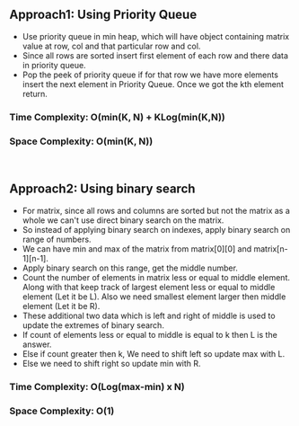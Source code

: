 ## Approach1: Using Priority Queue
* Use priority queue in min heap, which will have object containing matrix value at row, col and that particular row and col.
* Since all rows are sorted insert first element of each row and there data in priority queue.
* Pop the peek of priority queue if for that row we have more elements insert the next element in Priority Queue. Once we got the kth element return.
​
### Time Complexity: O(min(K, N) + KLog(min(K,N))
### Space Complexity: O(min(K, N))
​
## Approach2: Using binary search
* For matrix, since all rows and columns are sorted but not the matrix as a whole we can't use direct binary search on the matrix.
* So instead of applying binary search on indexes, apply binary search on range of numbers.
* We can have min and max of the matrix from matrix[0][0] and matrix[n-1][n-1].
* Apply binary search on this range, get the middle number.
* Count the number of elements in matrix less or equal to middle element. Along with that keep track of largest element less or equal to middle element (Let it be L). Also we need smallest element larger then middle element (Let it be R).
* These additional two data which is left and right of middle is used to update the extremes of binary search.
* If count of elements less or equal to middle is equal to k then L is the answer.
* Else if count greater then k, We need to shift left so update max with L.
* Else we need to shift right so update min with R.
​
### Time Complexity: O(Log(max-min) x N)
### Space Complexity: O(1)